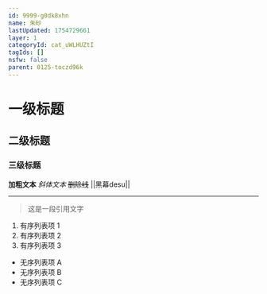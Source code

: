 ```yaml
---
id: 9999-g0dk8xhn
name: 朱砂
lastUpdated: 1754729661
layer: 1
categoryId: cat_uWLHUZtI
tagIds: []
nsfw: false
parent: 0125-toczd96k
---
```

# 一级标题
## 二级标题
### 三级标题

**加粗文本**
*斜体文本*
~~删除线~~
||黑幕desu||

***

> 这是一段引用文字

1. 有序列表项 1
2. 有序列表项 2
3. 有序列表项 3

* 无序列表项 A
* 无序列表项 B
* 无序列表项 C
